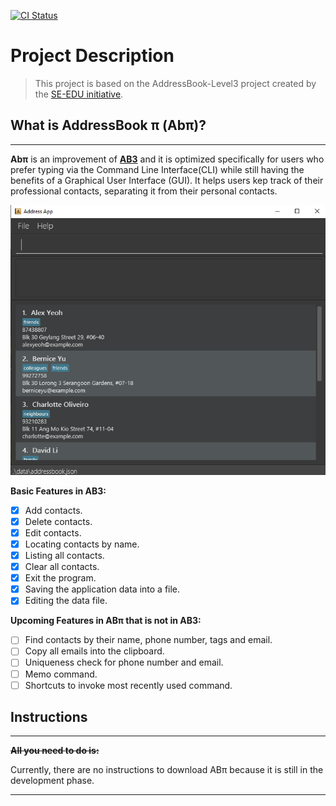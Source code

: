 [![CI Status](https://github.com/AY2122S2-CS2103T-T17-4/tp/workflows/Java%20CI/badge.svg)](https://github.com/AY2122S2-CS2103T-T17-4/tp/actions)

# Project Description

>This project is based on the AddressBook-Level3 project created by the [SE-EDU initiative](https://se-education.org).

## What is AddressBook π (Abπ)?
***

**Abπ** is an improvement of **[AB3](https://se-education.org/addressbook-level3)** and it is optimized specifically for
users who prefer typing via the Command Line Interface(CLI) while still having the benefits of a Graphical User Interface (GUI).
It helps users kep track of their professional contacts, separating it from their personal contacts. 
<br>

![Ui](docs/images/Ui.png)

**Basic Features in AB3:**
- [x] Add contacts.
- [x] Delete contacts.
- [x] Edit contacts.
- [x] Locating contacts by name.
- [x] Listing all contacts.
- [x] Clear all contacts.
- [x] Exit the program.
- [x] Saving the application data into a file.
- [x] Editing the data file.

**Upcoming Features in ABπ that is not in AB3:**
- [ ] Find contacts by their name, phone number, tags and email.
- [ ] Copy all emails into the clipboard.
- [ ] Uniqueness check for phone number and email.
- [ ] Memo command.
- [ ] Shortcuts to invoke most recently used command.

## Instructions
***
~~**All you need to do is:**~~ 

Currently, there are no instructions to download ABπ because it is still in the development phase.
***



